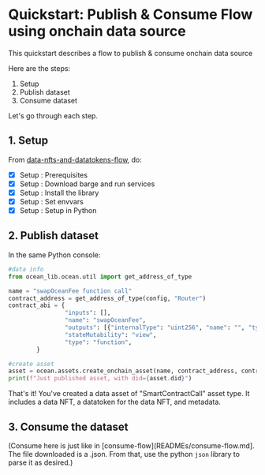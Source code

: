 <!--
Copyright 2022 Ocean Protocol Foundation
SPDX-License-Identifier: Apache-2.0
-->

# Quickstart: Publish & Consume Flow using onchain data source

This quickstart describes a flow to publish & consume onchain data source

Here are the steps:

1.  Setup
2.  Publish dataset
3.  Consume dataset

Let's go through each step.

## 1. Setup

From [data-nfts-and-datatokens-flow](data-nfts-and-datatokens-flow.md), do:
- [x] Setup : Prerequisites
- [x] Setup : Download barge and run services
- [x] Setup : Install the library
- [x] Setup : Set envvars
- [x] Setup : Setup in Python

## 2. Publish dataset

In the same Python console:
```python
#data info
from ocean_lib.ocean.util import get_address_of_type

name = "swapOceanFee function call"
contract_address = get_address_of_type(config, "Router")
contract_abi = {
                "inputs": [],
                "name": "swapOceanFee",
                "outputs": [{"internalType": "uint256", "name": "", "type": "uint256"}],
                "stateMutability": "view",
                "type": "function",
		}

#create asset
asset = ocean.assets.create_onchain_asset(name, contract_address, contract_abi, alice_wallet)
print(f"Just published asset, with did={asset.did}")
```

That's it! You've created a data asset of "SmartContractCall" asset type. It includes a data NFT, a datatoken for the data NFT, and metadata.

## 3.  Consume the dataset

(Consume here is just like in [consume-flow](READMEs/consume-flow.md]. The file downloaded is a .json. From that, use the python `json` library to parse it as desired.)
